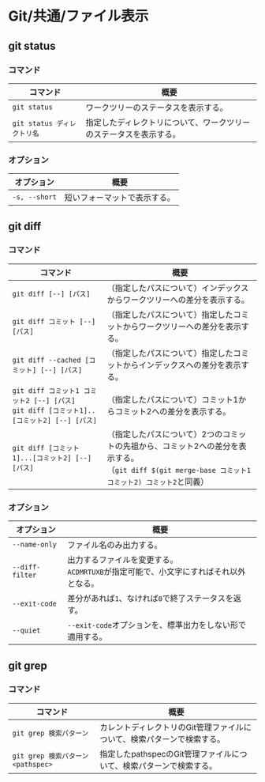 # Git/共通/ファイル表示

## git status

### コマンド

| コマンド                    | 概要                                                         |
| --------------------------- | ------------------------------------------------------------ |
| `git status`                | ワークツリーのステータスを表示する。                         |
| `git status ディレクトリ名` | 指定したディレクトリについて、ワークツリーのステータスを表示する。 |

### オプション

| オプション    | 概要                         |
| ------------- | ---------------------------- |
| `-s, --short` | 短いフォーマットで表示する。 |

## git diff

### コマンド

| コマンド                                                     | 概要                                                         |
| ------------------------------------------------------------ | ------------------------------------------------------------ |
| `git diff [--] [パス]`                                       | （指定したパスについて）インデックスからワークツリーへの差分を表示する。 |
| `git diff コミット [--] [パス]`                              | （指定したパスについて）指定したコミットからワークツリーへの差分を表示する。 |
| `git diff --cached [コミット] [--] [パス]`                   | （指定したパスについて）指定したコミットからインデックスへの差分を表示する。 |
| `git diff コミット1 コミット2 [--] [パス]`<br />`git diff [コミット1]..[コミット2] [--] [パス]` | （指定したパスについて）コミット1からコミット2への差分を表示する。 |
| `git diff [コミット1]...[コミット2] [--] [パス]`             | （指定したパスについて）2つのコミットの先祖から、コミット2への差分を表示する。<br />（`git diff $(git merge-base コミット1 コミット2) コミット2`と同義） |

### オプション

| オプション      | 概要                                                         |
| --------------- | ------------------------------------------------------------ |
| `--name-only`   | ファイル名のみ出力する。                                     |
| `--diff-filter` | 出力するファイルを変更する。<br />`ACDMRTUXB`が指定可能で、小文字にすればそれ以外となる。 |
| `--exit-code`   | 差分があれば`1`、なければ`0`で終了ステータスを返す。         |
| `--quiet`       | `--exit-code`オプションを、標準出力をしない形で適用する。    |

## git grep

### コマンド

| コマンド                           | 概要                                                         |
| ---------------------------------- | ------------------------------------------------------------ |
| `git grep 検索パターン`            | カレントディレクトリのGit管理ファイルについて、検索パターンで検索する。 |
| `git grep 検索パターン <pathspec>` | 指定したpathspecのGit管理ファイルについて、検索パターンで検索する。 |
